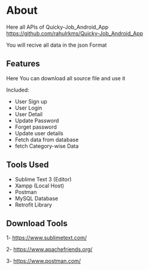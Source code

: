 
# About
Here all  APIs of Quicky-Job_Android_App https://github.com/rahulrkms/Quicky-Job_Android_App

You will recive all data in the json Format


## Features

Here You can download all source file and use it 

Included:

- User Sign up
- User Login
- User Detail
- Update Password
- Forget password 
- Update user details
- Fetch data from database
- fetch Category-wise Data

## Tools Used
- Sublime Text 3 (Editor)
- Xampp (Local Host)
- Postman 
- MySQL Database
- Retrofit Library




## Download Tools

1- https://www.sublimetext.com/

2- https://www.apachefriends.org/

3- https://www.postman.com/
